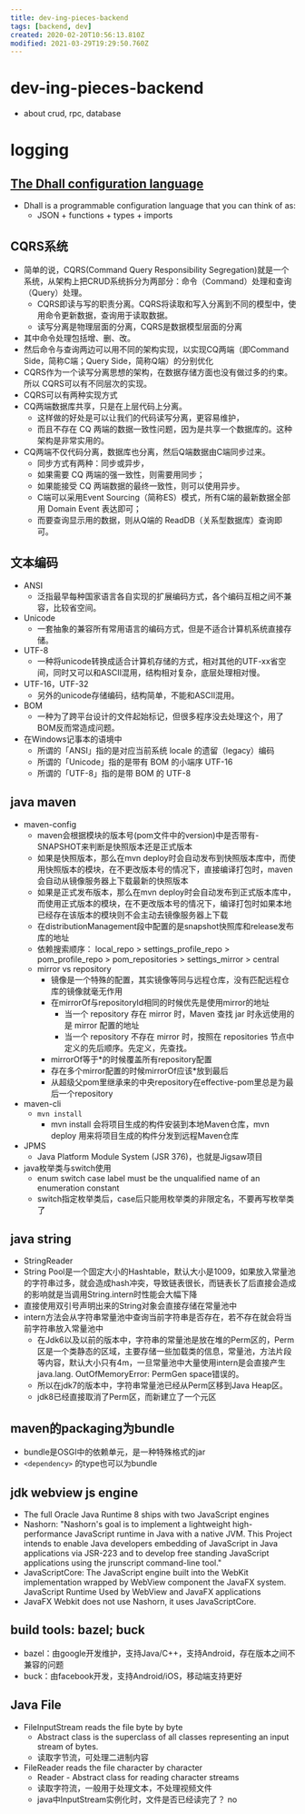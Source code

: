 ```yaml
---
title: dev-ing-pieces-backend
tags: [backend, dev]
created: 2020-02-20T10:56:13.810Z
modified: 2021-03-29T19:29:50.760Z
---
```


# dev-ing-pieces-backend
- about crud, rpc, database
# logging

 

## [The Dhall configuration language](https://dhall-lang.org/)

- Dhall is a programmable configuration language that you can think of as: 
  - JSON + functions + types + imports

## CQRS系统

- 简单的说，CQRS(Command Query Responsibility Segregation)就是一个系统，从架构上把CRUD系统拆分为两部分：命令（Command）处理和查询（Query）处理。
  - CQRS即读与写的职责分离。CQRS将读取和写入分离到不同的模型中，使用命令更新数据，查询用于读取数据。
  - 读写分离是物理层面的分离，CQRS是数据模型层面的分离
- 其中命令处理包括增、删、改。
- 然后命令与查询两边可以用不同的架构实现，以实现CQ两端（即Command Side，简称C端；Query Side，简称Q端）的分别优化
- CQRS作为一个读写分离思想的架构，在数据存储方面也没有做过多的约束。所以 CQRS可以有不同层次的实现。
- CQRS可以有两种实现方式
- CQ两端数据库共享，只是在上层代码上分离。
  - 这样做的好处是可以让我们的代码读写分离，更容易维护，
  - 而且不存在 CQ 两端的数据一致性问题，因为是共享一个数据库的。这种架构是非常实用的。
- CQ两端不仅代码分离，数据库也分离，然后Q端数据由C端同步过来。
  - 同步方式有两种：同步或异步，
  - 如果需要 CQ 两端的强一致性，则需要用同步；
  - 如果能接受 CQ 两端数据的最终一致性，则可以使用异步。
  - C端可以采用Event Sourcing（简称ES）模式，所有C端的最新数据全部用 Domain Event 表达即可；
  - 而要查询显示用的数据，则从Q端的 ReadDB（关系型数据库）查询即可。

## 文本编码

- ANSI
  - 泛指最早每种国家语言各自实现的扩展编码方式，各个编码互相之间不兼容，比较省空间。
- Unicode
  - 一套抽象的兼容所有常用语言的编码方式，但是不适合计算机系统直接存储。
- UTF-8
  - 一种将unicode转换成适合计算机存储的方式，相对其他的UTF-xx省空间，同时又可以和ASCII混用，结构相对复杂，底层处理相对慢。
- UTF-16，UTF-32
  - 另外的unicode存储编码，结构简单，不能和ASCII混用。
- BOM
  - 一种为了跨平台设计的文件起始标记，但很多程序没去处理这个，用了BOM反而常造成问题。
- 在Windows记事本的语境中
  - 所谓的「ANSI」指的是对应当前系统 locale 的遗留（legacy）编码
  - 所谓的「Unicode」指的是带有 BOM 的小端序 UTF-16
  - 所谓的「UTF-8」指的是带 BOM 的 UTF-8

## java maven

- maven-config
  -  maven会根据模块的版本号(pom文件中的version)中是否带有-SNAPSHOT来判断是快照版本还是正式版本
    - 如果是快照版本，那么在mvn deploy时会自动发布到快照版本库中，而使用快照版本的模块，在不更改版本号的情况下，直接编译打包时，maven会自动从镜像服务器上下载最新的快照版本
    - 如果是正式发布版本，那么在mvn deploy时会自动发布到正式版本库中，而使用正式版本的模块，在不更改版本号的情况下，编译打包时如果本地已经存在该版本的模块则不会主动去镜像服务器上下载
  -  在distributionManagement段中配置的是snapshot快照库和release发布库的地址
  - 依赖搜索顺序： local_repo > settings_profile_repo > pom_profile_repo > pom_repositories > settings_mirror > central
  - mirror vs repository
    - 镜像是一个特殊的配置，其实镜像等同与远程仓库，没有匹配远程仓库的镜像就毫无作用 
    - 在mirrorOf与repositoryId相同的时候优先是使用mirror的地址
      - 当一个 repository 存在 mirror 时，Maven 查找 jar 时永远使用的是 mirror 配置的地址
      - 当一个 repository 不存在 mirror 时，按照在 repositories 节点中定义的先后顺序。先定义，先查找。
    - mirrorOf等于*的时候覆盖所有repository配置
    - 存在多个mirror配置的时候mirrorOf应该*放到最后
    - 从超级父pom里继承来的中央repository在effective-pom里总是为最后一个repository
- maven-cli
  - `mvn install`
    - mvn install 会将项目生成的构件安装到本地Maven仓库，mvn deploy 用来将项目生成的构件分发到远程Maven仓库
- JPMS  
  - Java Platform Module System (JSR 376)，也就是Jigsaw项目   
- java枚举类与switch使用
  - enum switch case label must be the unqualified name of an enumeration constant   
  - switch指定枚举类后，case后只能用枚举类的非限定名，不要再写枚举类了

## java string 

- StringReader
- String Pool是一个固定大小的Hashtable，默认大小是1009，如果放入常量池的字符串过多，就会造成hash冲突，导致链表很长，而链表长了后直接会造成的影响就是当调用String.intern时性能会大幅下降
- 直接使用双引号声明出来的String对象会直接存储在常量池中
- intern方法会从字符串常量池中查询当前字符串是否存在，若不存在就会将当前字符串放入常量池中
  - 在Jdk6以及以前的版本中，字符串的常量池是放在堆的Perm区的，Perm区是一个类静态的区域，主要存储一些加载类的信息，常量池，方法片段等内容，默认大小只有4m，一旦常量池中大量使用intern是会直接产生java.lang. OutOfMemoryError: PermGen space错误的。
  - 所以在jdk7的版本中，字符串常量池已经从Perm区移到Java Heap区。
  - jdk8已经直接取消了Perm区，而新建立了一个元区

## maven的packaging为bundle

- bundle是OSGI中的依赖单元，是一种特殊格式的jar
- `<dependency>` 的type也可以为bundle

## jdk webview js engine

- The full Oracle Java Runtime 8 ships with two JavaScript engines
- Nashorn: "Nashorn's goal is to implement a lightweight high-performance JavaScript runtime in Java with a native JVM. This Project intends to enable Java developers embedding of JavaScript in Java applications via JSR-223 and to develop free standing JavaScript applications using the jrunscript command-line tool."
- JavaScriptCore: The JavaScript engine built into the WebKit implementation wrapped by WebView component the JavaFX system. JavaScript Runtime Used by WebView and JavaFX applications
- JavaFX Webkit does not use Nashorn, it uses JavaScriptCore.

## build tools: bazel; buck

- bazel：由google开发维护，支持Java/C++，支持Android，存在版本之间不兼容的问题
- buck：由facebook开发，支持Android/iOS，移动端支持更好

## Java File

- FileInputStream reads the file byte by byte
  - Abstract class is the superclass of all classes representing an input stream of bytes.
  - 读取字节流，可处理二进制内容
- FileReader reads the file character by character
  - Reader - Abstract class for reading character streams 
  - 读取字符流，一般用于处理文本，不处理视频文件
  - java中InputStream实例化时，文件是否已经读完了？ no
